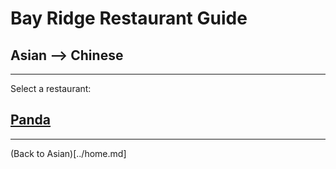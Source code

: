 # Bay Ridge Restaurant Guide
## Asian --> Chinese
---
Select a restaurant:
## [Panda](https://www.pandabrooklyn.com/)
---
(Back to Asian)[../home.md]


